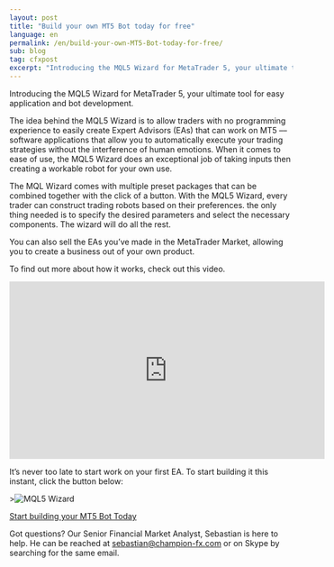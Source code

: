 ```yaml
---
layout: post
title: "Build your own MT5 Bot today for free"
language: en
permalink: /en/build-your-own-MT5-Bot-today-for-free/
sub: blog
tag: cfxpost
excerpt: "Introducing the MQL5 Wizard for MetaTrader 5, your ultimate tool for easy application and bot development..."
---
```

Introducing the MQL5 Wizard for MetaTrader 5, your ultimate tool for easy application and bot development.

The idea behind the MQL5 Wizard is to allow traders with no programming experience to easily create Expert Advisors (EAs) that can work on MT5  –– software applications that allow you to automatically execute your trading strategies without the interference of human emotions. When it comes to ease of use, the MQL5 Wizard does an exceptional job of taking inputs then creating a workable robot for your own use.

The MQL Wizard comes with multiple preset packages that can be combined together with the click of a button. With the MQL5 Wizard, every trader can construct trading robots based on their preferences. the only thing needed is to specify the desired parameters and select the necessary components. The wizard will do all the rest.

You can also sell the EAs you’ve made in the MetaTrader Market, allowing you to create a business out of your own product.

To find out more about how it works, check out this video.

<div class="centered"><iframe width="560" height="315" src="https://www.youtube.com/embed/XVW_6X_uf8Q" frameborder="0" allowfullscreen></iframe></div>


It’s never too late to start work on your first EA. To start building it this instant, click the button below:
 
<p class="centered">><img src="{{ "/assets/images/mql5wizard.png" | relative_url }}" alt="MQL5 Wizard"></p>

<div class="cta-lg">
   <a class="button" href="https://www.champion-fx.com/en/trading-platform/metatrader-5.html"><span>Start building your MT5 Bot Today</span></a>
</div>

Got questions? Our Senior Financial Market Analyst, Sebastian is here to help. He can be reached at  <a href="mailto:sebastian@champion-fx.com">sebastian@champion-fx.com</a> or on Skype by searching for the same email.